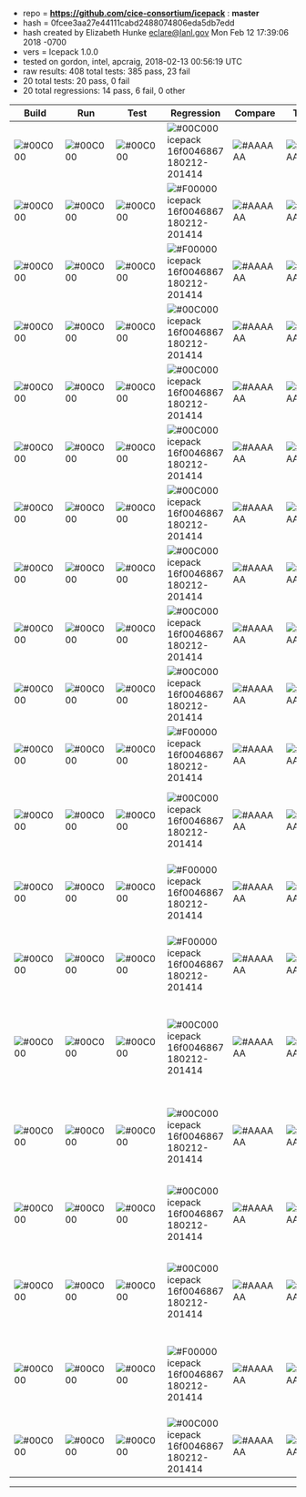 - repo = **https://github.com/cice-consortium/icepack** : **master**
- hash = 0fcee3aa27e44111cabd2488074806eda5db7edd
- hash created by Elizabeth Hunke <eclare@lanl.gov> Mon Feb 12 17:39:06 2018 -0700
- vers = Icepack 1.0.0
- tested on gordon, intel, apcraig, 2018-02-13 00:56:19 UTC
- raw results: 408 total tests: 385 pass, 23 fail
- 20 total tests: 20 pass, 0 fail
- 20 total regressions: 14 pass, 6 fail, 0 other

| Build | Run | Test | Regression | Compare | Timing | Case |
| ------ | ------ | ------ | ------ | ------ | ------ | ------ |
| ![#00C000](https://placehold.it/15/00C000/000000?text=+) | ![#00C000](https://placehold.it/15/00C000/000000?text=+) | ![#00C000](https://placehold.it/15/00C000/000000?text=+) | ![#00C000](https://placehold.it/15/00C000/000000?text=+) icepack 16f0046867 180212-201414 | ![#AAAAAA](https://placehold.it/15/AAAAAA/000000?text=+)  | ![#AAAAAA](https://placehold.it/15/AAAAAA/000000?text=+) | gordon intel restart col 1x1 alt01 |
| ![#00C000](https://placehold.it/15/00C000/000000?text=+) | ![#00C000](https://placehold.it/15/00C000/000000?text=+) | ![#00C000](https://placehold.it/15/00C000/000000?text=+) | ![#F00000](https://placehold.it/15/F00000/000000?text=+) icepack 16f0046867 180212-201414 | ![#AAAAAA](https://placehold.it/15/AAAAAA/000000?text=+)  | ![#AAAAAA](https://placehold.it/15/AAAAAA/000000?text=+) | gordon intel restart col 1x1 bgcISPOL |
| ![#00C000](https://placehold.it/15/00C000/000000?text=+) | ![#00C000](https://placehold.it/15/00C000/000000?text=+) | ![#00C000](https://placehold.it/15/00C000/000000?text=+) | ![#F00000](https://placehold.it/15/F00000/000000?text=+) icepack 16f0046867 180212-201414 | ![#AAAAAA](https://placehold.it/15/AAAAAA/000000?text=+)  | ![#AAAAAA](https://placehold.it/15/AAAAAA/000000?text=+) | gordon intel restart col 1x1 bgcNICE |
| ![#00C000](https://placehold.it/15/00C000/000000?text=+) | ![#00C000](https://placehold.it/15/00C000/000000?text=+) | ![#00C000](https://placehold.it/15/00C000/000000?text=+) | ![#00C000](https://placehold.it/15/00C000/000000?text=+) icepack 16f0046867 180212-201414 | ![#AAAAAA](https://placehold.it/15/AAAAAA/000000?text=+)  | ![#AAAAAA](https://placehold.it/15/AAAAAA/000000?text=+) | gordon intel restart col 1x1 debug |
| ![#00C000](https://placehold.it/15/00C000/000000?text=+) | ![#00C000](https://placehold.it/15/00C000/000000?text=+) | ![#00C000](https://placehold.it/15/00C000/000000?text=+) | ![#00C000](https://placehold.it/15/00C000/000000?text=+) icepack 16f0046867 180212-201414 | ![#AAAAAA](https://placehold.it/15/AAAAAA/000000?text=+)  | ![#AAAAAA](https://placehold.it/15/AAAAAA/000000?text=+) | gordon intel restart col 1x1 diag1 |
| ![#00C000](https://placehold.it/15/00C000/000000?text=+) | ![#00C000](https://placehold.it/15/00C000/000000?text=+) | ![#00C000](https://placehold.it/15/00C000/000000?text=+) | ![#00C000](https://placehold.it/15/00C000/000000?text=+) icepack 16f0046867 180212-201414 | ![#AAAAAA](https://placehold.it/15/AAAAAA/000000?text=+)  | ![#AAAAAA](https://placehold.it/15/AAAAAA/000000?text=+) | gordon intel restart col 1x1 dyn |
| ![#00C000](https://placehold.it/15/00C000/000000?text=+) | ![#00C000](https://placehold.it/15/00C000/000000?text=+) | ![#00C000](https://placehold.it/15/00C000/000000?text=+) | ![#00C000](https://placehold.it/15/00C000/000000?text=+) icepack 16f0046867 180212-201414 | ![#AAAAAA](https://placehold.it/15/AAAAAA/000000?text=+)  | ![#AAAAAA](https://placehold.it/15/AAAAAA/000000?text=+) | gordon intel restart col 1x1 pondcesm |
| ![#00C000](https://placehold.it/15/00C000/000000?text=+) | ![#00C000](https://placehold.it/15/00C000/000000?text=+) | ![#00C000](https://placehold.it/15/00C000/000000?text=+) | ![#00C000](https://placehold.it/15/00C000/000000?text=+) icepack 16f0046867 180212-201414 | ![#AAAAAA](https://placehold.it/15/AAAAAA/000000?text=+)  | ![#AAAAAA](https://placehold.it/15/AAAAAA/000000?text=+) | gordon intel restart col 1x1 pondlvl |
| ![#00C000](https://placehold.it/15/00C000/000000?text=+) | ![#00C000](https://placehold.it/15/00C000/000000?text=+) | ![#00C000](https://placehold.it/15/00C000/000000?text=+) | ![#00C000](https://placehold.it/15/00C000/000000?text=+) icepack 16f0046867 180212-201414 | ![#AAAAAA](https://placehold.it/15/AAAAAA/000000?text=+)  | ![#AAAAAA](https://placehold.it/15/AAAAAA/000000?text=+) | gordon intel restart col 1x1 pondtopo |
| ![#00C000](https://placehold.it/15/00C000/000000?text=+) | ![#00C000](https://placehold.it/15/00C000/000000?text=+) | ![#00C000](https://placehold.it/15/00C000/000000?text=+) | ![#00C000](https://placehold.it/15/00C000/000000?text=+) icepack 16f0046867 180212-201414 | ![#AAAAAA](https://placehold.it/15/AAAAAA/000000?text=+)  | ![#AAAAAA](https://placehold.it/15/AAAAAA/000000?text=+) | gordon intel restart col 1x1 swccsm3 |
| ![#00C000](https://placehold.it/15/00C000/000000?text=+) | ![#00C000](https://placehold.it/15/00C000/000000?text=+) | ![#00C000](https://placehold.it/15/00C000/000000?text=+) | ![#F00000](https://placehold.it/15/F00000/000000?text=+) icepack 16f0046867 180212-201414 | ![#AAAAAA](https://placehold.it/15/AAAAAA/000000?text=+)  | ![#AAAAAA](https://placehold.it/15/AAAAAA/000000?text=+) | gordon intel restart col 1x1 thermo1 |
| ![#00C000](https://placehold.it/15/00C000/000000?text=+) | ![#00C000](https://placehold.it/15/00C000/000000?text=+) | ![#00C000](https://placehold.it/15/00C000/000000?text=+) | ![#00C000](https://placehold.it/15/00C000/000000?text=+) icepack 16f0046867 180212-201414 | ![#AAAAAA](https://placehold.it/15/AAAAAA/000000?text=+)  | ![#AAAAAA](https://placehold.it/15/AAAAAA/000000?text=+) | gordon intel smoke col 1x1 alt01 debug run1year |
| ![#00C000](https://placehold.it/15/00C000/000000?text=+) | ![#00C000](https://placehold.it/15/00C000/000000?text=+) | ![#00C000](https://placehold.it/15/00C000/000000?text=+) | ![#F00000](https://placehold.it/15/F00000/000000?text=+) icepack 16f0046867 180212-201414 | ![#AAAAAA](https://placehold.it/15/AAAAAA/000000?text=+)  | ![#AAAAAA](https://placehold.it/15/AAAAAA/000000?text=+) | gordon intel smoke col 1x1 bgcISPOL debug |
| ![#00C000](https://placehold.it/15/00C000/000000?text=+) | ![#00C000](https://placehold.it/15/00C000/000000?text=+) | ![#00C000](https://placehold.it/15/00C000/000000?text=+) | ![#F00000](https://placehold.it/15/F00000/000000?text=+) icepack 16f0046867 180212-201414 | ![#AAAAAA](https://placehold.it/15/AAAAAA/000000?text=+)  | ![#AAAAAA](https://placehold.it/15/AAAAAA/000000?text=+) | gordon intel smoke col 1x1 bgcNICE debug |
| ![#00C000](https://placehold.it/15/00C000/000000?text=+) | ![#00C000](https://placehold.it/15/00C000/000000?text=+) | ![#00C000](https://placehold.it/15/00C000/000000?text=+) | ![#00C000](https://placehold.it/15/00C000/000000?text=+) icepack 16f0046867 180212-201414 | ![#AAAAAA](https://placehold.it/15/AAAAAA/000000?text=+)  | ![#AAAAAA](https://placehold.it/15/AAAAAA/000000?text=+) | gordon intel smoke col 1x1 debug dt30min leap run1year |
| ![#00C000](https://placehold.it/15/00C000/000000?text=+) | ![#00C000](https://placehold.it/15/00C000/000000?text=+) | ![#00C000](https://placehold.it/15/00C000/000000?text=+) | ![#00C000](https://placehold.it/15/00C000/000000?text=+) icepack 16f0046867 180212-201414 | ![#AAAAAA](https://placehold.it/15/AAAAAA/000000?text=+)  | ![#AAAAAA](https://placehold.it/15/AAAAAA/000000?text=+) | gordon intel smoke col 1x1 debug dyn run1year |
| ![#00C000](https://placehold.it/15/00C000/000000?text=+) | ![#00C000](https://placehold.it/15/00C000/000000?text=+) | ![#00C000](https://placehold.it/15/00C000/000000?text=+) | ![#00C000](https://placehold.it/15/00C000/000000?text=+) icepack 16f0046867 180212-201414 | ![#AAAAAA](https://placehold.it/15/AAAAAA/000000?text=+)  | ![#AAAAAA](https://placehold.it/15/AAAAAA/000000?text=+) | gordon intel smoke col 1x1 debug run1year |
| ![#00C000](https://placehold.it/15/00C000/000000?text=+) | ![#00C000](https://placehold.it/15/00C000/000000?text=+) | ![#00C000](https://placehold.it/15/00C000/000000?text=+) | ![#00C000](https://placehold.it/15/00C000/000000?text=+) icepack 16f0046867 180212-201414 | ![#AAAAAA](https://placehold.it/15/AAAAAA/000000?text=+)  | ![#AAAAAA](https://placehold.it/15/AAAAAA/000000?text=+) | gordon intel smoke col 1x1 debug run1year swccsm3 |
| ![#00C000](https://placehold.it/15/00C000/000000?text=+) | ![#00C000](https://placehold.it/15/00C000/000000?text=+) | ![#00C000](https://placehold.it/15/00C000/000000?text=+) | ![#F00000](https://placehold.it/15/F00000/000000?text=+) icepack 16f0046867 180212-201414 | ![#AAAAAA](https://placehold.it/15/AAAAAA/000000?text=+)  | ![#AAAAAA](https://placehold.it/15/AAAAAA/000000?text=+) | gordon intel smoke col 1x1 debug run1year thermo1 |
| ![#00C000](https://placehold.it/15/00C000/000000?text=+) | ![#00C000](https://placehold.it/15/00C000/000000?text=+) | ![#00C000](https://placehold.it/15/00C000/000000?text=+) | ![#00C000](https://placehold.it/15/00C000/000000?text=+) icepack 16f0046867 180212-201414 | ![#AAAAAA](https://placehold.it/15/AAAAAA/000000?text=+)  | ![#AAAAAA](https://placehold.it/15/AAAAAA/000000?text=+) | gordon intel smoke col 1x1 diag1 run1year |

--------

